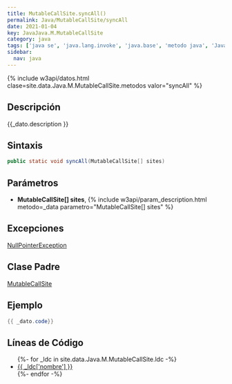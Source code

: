 ```yaml
---
title: MutableCallSite.syncAll()
permalink: Java/MutableCallSite/syncAll
date: 2021-01-04
key: JavaJava.M.MutableCallSite
category: java
tags: ['java se', 'java.lang.invoke', 'java.base', 'metodo java', 'Java 1.7']
sidebar: 
  nav: java
---
```


{% include w3api/datos.html clase=site.data.Java.M.MutableCallSite.metodos valor="syncAll" %}

## Descripción
{{_dato.description }}

## Sintaxis
~~~java
public static void syncAll(MutableCallSite[] sites)
~~~

## Parámetros
* **MutableCallSite[] sites**,  {% include w3api/param_description.html metodo=_data parametro="MutableCallSite[] sites" %}

## Excepciones
[NullPointerException](/Java/NullPointerException/)

## Clase Padre
[MutableCallSite](/Java/MutableCallSite/)

## Ejemplo
~~~java
{{ _dato.code}}
~~~

## Líneas de Código
<ul>
{%- for _ldc in site.data.Java.M.MutableCallSite.ldc -%}
   <li>
       <a href="{{_ldc['url'] }}">{{ _ldc['nombre'] }}</a>
   </li>
{%- endfor -%}
</ul>
